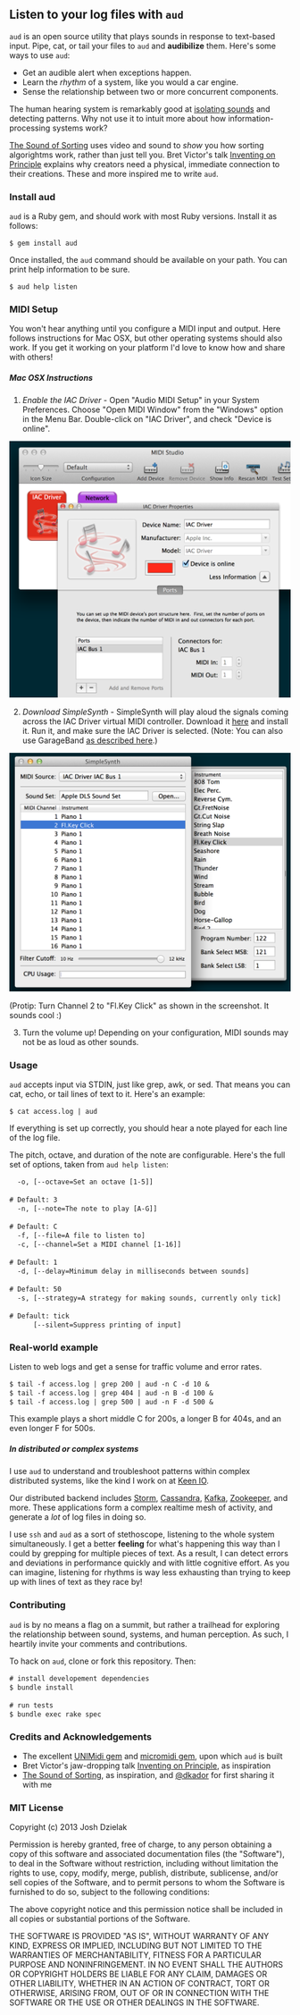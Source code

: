 ## Listen to your log files with `aud`

`aud` is an open source utility that plays sounds in response to text-based input. Pipe, cat, or tail your files to `aud` and **audibilize** them. Here's some ways to use `aud`:

+ Get an audible alert when exceptions happen.
+ Learn the *rhythm* of a system, like you would a car engine.
+ Sense the relationship between two or more concurrent components.

The human hearing system is remarkably good at [isolating sounds](http://physicsworld.com/cws/article/news/2013/jan/31/human-hearing-is-highly-nonlinear) and detecting patterns. Why not use it to intuit more about how information-processing systems work?

[The Sound of Sorting](http://panthema.net/2013/sound-of-sorting) uses video and sound to *show* you how sorting algorightms work, rather than just tell you. Bret Victor's talk [Inventing on Principle](http://vimeo.com/36579366) explains why creators need a physical, immediate connection to their creations. These and more inspired me to write `aud`.

### Install aud

`aud` is a Ruby gem, and should work with most Ruby versions. Install it as follows:

```
$ gem install aud
```

Once installed, the `aud` command should be available on your path. You can print help information to be sure.

```
$ aud help listen
```

### MIDI Setup

You won't hear anything until you configure a MIDI input and output. Here follows instructions for Mac OSX, but other operating systems should also work. If you get it working on your platform I'd love to know how and share with others!

##### Mac OSX Instructions

1) *Enable the IAC Driver* - Open "Audio MIDI Setup" in your System Preferences. Choose "Open MIDI Window" from the "Windows" option in the Menu Bar. Double-click on "IAC Driver", and check "Device is online".

<img src="/images/audio_midi_setup.png" alt="Audio MIDI Setup">

2) *Download SimpleSynth* - SimpleSynth will play aloud the signals coming across the IAC Driver virtual MIDI controller. Download it [here](http://notahat.com/simplesynth/) and install it. Run it, and make sure the IAC Driver is selected. (Note: You can also use GarageBand [as described here](http://tx81z.blogspot.com/2011/06/osx-unimidi-and-midi-patch-bay.html).)

<img src="/images/simple_synth.png" alt="SimpleSynth">

(Protip: Turn Channel 2 to "Fl.Key Click" as shown in the screenshot. It sounds cool :)

3) Turn the volume up! Depending on your configuration, MIDI sounds may not be as loud as other sounds.

### Usage

`aud` accepts input via STDIN, just like grep, awk, or sed. That means you can cat, echo, or tail lines of text to it. Here's an example:

```
$ cat access.log | aud
```

If everything is set up correctly, you should hear a note played for each line of the log file.

The pitch, octave, and duration of the note are configurable. Here's the full set of options, taken from `aud help listen`:

```
  -o, [--octave=Set an octave [1-5]]
                                                                      # Default: 3
  -n, [--note=The note to play [A-G]]
                                                                      # Default: C
  -f, [--file=A file to listen to]
  -c, [--channel=Set a MIDI channel [1-16]]
                                                                      # Default: 1
  -d, [--delay=Minimum delay in milliseconds between sounds]
                                                                      # Default: 50
  -s, [--strategy=A strategy for making sounds, currently only tick]
                                                                      # Default: tick
      [--silent=Suppress printing of input]
```

### Real-world example

Listen to web logs and get a sense for traffic volume and error rates.

```
$ tail -f access.log | grep 200 | aud -n C -d 10 &
$ tail -f access.log | grep 404 | aud -n B -d 100 &
$ tail -f access.log | grep 500 | aud -n F -d 500 &

```

This example plays a short middle C for 200s, a longer B for 404s, and an even longer F for 500s.

##### In distributed or complex systems

I use `aud` to understand and troubleshoot patterns within complex distributed systems, like the kind I work on at [Keen IO](https://keen.io).

Our distributed backend includes [Storm](http://storm-project.net/), [Cassandra](http://cassandra.apache.org/), [Kafka](https://kafka.apache.org/), [Zookeeper](http://zookeeper.apache.org/), and more. These applications form a complex realtime mesh of activity, and generate a *lot* of log files in doing so.

I use `ssh` and `aud` as a sort of stethoscope, listening to the whole system simultaneously. I get a better **feeling** for what's happening this way than I could by grepping for multiple pieces of text. As a result, I can detect errors and deviations in performance quickly and with little cognitive effort. As you can imagine, listening for rhythms is way less exhausting than trying to keep up with lines of text as they race by!

### Contributing

`aud` is by no means a flag on a summit, but rather a trailhead for exploring the relationship between sound, systems, and human perception. As such, I heartily invite your comments and contributions.

To hack on `aud`, clone or fork this repository. Then:

```
# install developement dependencies
$ bundle install

# run tests
$ bundle exec rake spec
```

### Credits and Acknowledgements

+ The excellent [UNIMidi gem](https://github.com/arirusso/unimidi) and [micromidi gem](https://github.com/arirusso/micromidi), upon which `aud` is built
+ Bret Victor's jaw-dropping talk [Inventing on Principle](http://vimeo.com/36579366), as inspiration
+ [The Sound of Sorting](http://panthema.net/2013/sound-of-sorting), as inspiration, and [@dkador](https://github.com/dkador) for first sharing it with me

### MIT License

Copyright (c) 2013 Josh Dzielak

Permission is hereby granted, free of charge, to any person obtaining
a copy of this software and associated documentation files (the
"Software"), to deal in the Software without restriction, including
without limitation the rights to use, copy, modify, merge, publish,
distribute, sublicense, and/or sell copies of the Software, and to
permit persons to whom the Software is furnished to do so, subject to
the following conditions:

The above copyright notice and this permission notice shall be
included in all copies or substantial portions of the Software.

THE SOFTWARE IS PROVIDED "AS IS", WITHOUT WARRANTY OF ANY KIND,
EXPRESS OR IMPLIED, INCLUDING BUT NOT LIMITED TO THE WARRANTIES OF
MERCHANTABILITY, FITNESS FOR A PARTICULAR PURPOSE AND
NONINFRINGEMENT. IN NO EVENT SHALL THE AUTHORS OR COPYRIGHT HOLDERS BE
LIABLE FOR ANY CLAIM, DAMAGES OR OTHER LIABILITY, WHETHER IN AN ACTION
OF CONTRACT, TORT OR OTHERWISE, ARISING FROM, OUT OF OR IN CONNECTION
WITH THE SOFTWARE OR THE USE OR OTHER DEALINGS IN THE SOFTWARE.
